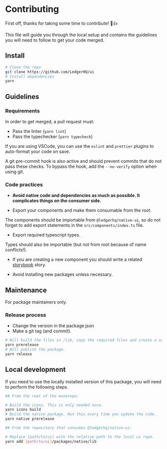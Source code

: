 # Contributing

First off, thanks for taking some time to contribute! 🎉👍

This file will guide you through the local setup and contains the guidelines you will need
to follow to get your code merged.

## Install

```sh
# Clone the repo
git clone https://github.com/LedgerHQ/ui
# Install dependencies
yarn
```

## Guidelines

### Requirements

In order to get merged, a pull request must:

- Pass the linter (`yarn lint`)
- Pass the typechecker (`yarn typecheck`)

If you are using VSCode, you can use the `eslint` and `prettier` plugins to auto-format your code on save.

A git pre-commit hook is also active and should prevent commits that do not pass these checks.
To bypass the hook, add the `--no-verify` option when using git.

### Code practices

- **Avoid native code and dependencies as much as possible. It complicates things on the consumer side.**

- Export your components and make them consumable from the root.

The components should be importable from `@ledgerhq/native-ui`, so do not forget to add export statements
in the `src/components/index.ts` file.

- Export required typescript types.

Types should also be importable (but not from root because of name conflicts!).

- If you are creating a new component you should write a related [storybook](https://https://storybook.js.org/) story.

- Avoid installing new packages unless necessary.

## Maintenance

For package maintainers only.

### Release process

- Change the version in the package.json
- Make a git tag (and commit).

```sh
# Will build the files in /lib, copy the required files and create a suitable package.json.
yarn prerelease
# Will publish the package.
yarn release
```

## Local development

If you need to use the locally installed version of this package, you will need to perform the following steps.

```sh
## From the root of the monorepo:

# Build the icons. This is only needed once.
yarn icons build
# Build the native package. Run this every time you update the code.
yarn native prerelease
```

```sh
## From the repository that consumes @ledgerhq/native-ui:

# Replace [path/to/ui] with the relative path to the local ui repo.
yarn add [path/to/ui]/packages/native/lib
```
